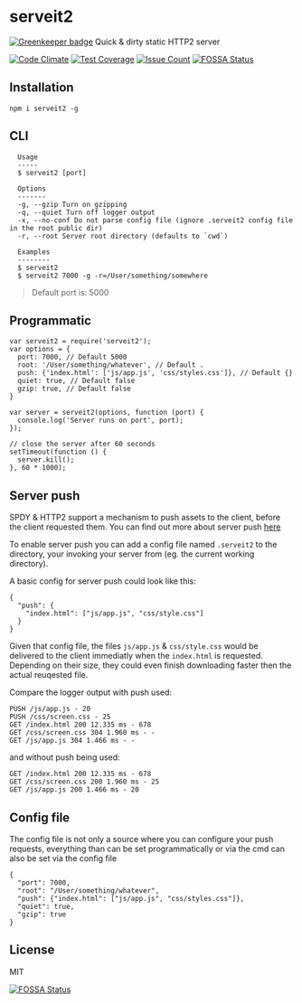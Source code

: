 # serveit2

[![Greenkeeper badge](https://badges.greenkeeper.io/asciidisco/serveit2.svg)](https://greenkeeper.io/)
Quick &amp; dirty static HTTP2 server

[![Code Climate](https://codeclimate.com/github/asciidisco/serveit2/badges/gpa.svg)](https://codeclimate.com/github/asciidisco/serveit2)
[![Test Coverage](https://codeclimate.com/github/asciidisco/serveit2/badges/coverage.svg)](https://codeclimate.com/github/asciidisco/serveit2/coverage)
[![Issue Count](https://codeclimate.com/github/asciidisco/serveit2/badges/issue_count.svg)](https://codeclimate.com/github/asciidisco/serveit2)
[![FOSSA Status](https://app.fossa.io/api/projects/git%2Bgithub.com%2Fasciidisco%2Fserveit2.svg?type=shield)](https://app.fossa.io/projects/git%2Bgithub.com%2Fasciidisco%2Fserveit2?ref=badge_shield)

## Installation

```
npm i serveit2 -g
```

## CLI

```
  Usage
  -----
  $ serveit2 [port]

  Options
  -------
  -g, --gzip Turn on gzipping
  -q, --quiet Turn off logger output
  -x, --no-conf Do not parse config file (ignore .serveit2 config file in the root public dir)
  -r, --root Server root directory (defaults to `cwd`)

  Examples
  --------
  $ serveit2
  $ serveit2 7000 -g -r=/User/something/somewhere
```

> Default port is: 5000

## Programmatic

```
var serveit2 = require('serveit2');
var options = {
  port: 7000, // Default 5000
  root: '/User/something/whatever', // Default .
  push: {'index.html': ['js/app.js', 'css/styles.css']}, // Default {}
  quiet: true, // Default false
  gzip: true, // Default false
}

var server = serveit2(options, function (port) {
  console.log('Server runs on port', port);
});

// close the server after 60 seconds
setTimeout(function () {
  server.kill();
}, 60 * 1000);

```

## Server push

SPDY & HTTP2 support a mechanism to push assets to the client, before the client requested them.
You can find out more about server push [here](http://blog.xebia.com/2015/08/23/http2-server-push/)

To enable server push you can add a config file named `.serveit2` to the directory, your invoking your server from (eg. the current working directory).

A basic config for server push could look like this:

```
{
  "push": {
    "index.html": ["js/app.js", "css/style.css"]
  }
}
```

Given that config file, the files `js/app.js` & `css/style.css` would be delivered to the client
immediatly when the `index.html` is requested. Depending on their size, they could even finish downloading faster then the actual reuqested file.

Compare the logger output with push used:

```
PUSH /js/app.js - 20
PUSH /css/screen.css - 25
GET /index.html 200 12.335 ms - 678
GET /css/screen.css 304 1.960 ms - -
GET /js/app.js 304 1.466 ms - -
```

and without push being used:

```
GET /index.html 200 12.335 ms - 678
GET /css/screen.css 200 1.960 ms - 25
GET /js/app.js 200 1.466 ms - 20
```

## Config file

The config file is not only a source where you can configure your push requests,
everything than can be set programmatically or via the cmd can also be set via the config file

```
{
  "port": 7000,
  "root": "/User/something/whatever",
  "push": {"index.html": ["js/app.js", "css/styles.css"]},
  "quiet": true,
  "gzip": true
}
```

## License

MIT


[![FOSSA Status](https://app.fossa.io/api/projects/git%2Bgithub.com%2Fasciidisco%2Fserveit2.svg?type=large)](https://app.fossa.io/projects/git%2Bgithub.com%2Fasciidisco%2Fserveit2?ref=badge_large)